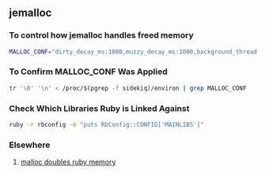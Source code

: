 ## jemalloc


### To control how jemalloc handles freed memory
```bash
MALLOC_CONF="dirty_decay_ms:1000,muzzy_decay_ms:1000,background_thread:true"
```

### To Confirm MALLOC_CONF Was Applied

```bash
tr '\0' '\n' < /proc/$(pgrep -f sidekiq)/environ | grep MALLOC_CONF
```

### Check Which Libraries Ruby is Linked Against
```bash
ruby -r rbconfig -e "puts RbConfig::CONFIG['MAINLIBS']"
```

### Elsewhere
1. [malloc doubles ruby memory](https://www.speedshop.co/2017/12/04/malloc-doubles-ruby-memory.html)
